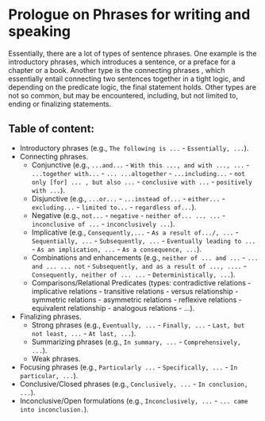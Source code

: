 # Prologue on Phrases for writing and speaking

Essentially, there are a lot of types of sentence phrases. One example is the introductory phrases, which introduces a sentence, or a preface for a chapter or a book. Another type is the connecting phrases , which essentially entail connecting two sentences together in a tight logic, and depending on the predicate logic, the final statement holds. Other types are not so common, but may be encountered, including, but not limited to, ending or finalizing statements.

## Table of content: 
* Introductory phrases (e.g., `The following is ...` - `Essentially, ...`).
* Connecting phrases.
  - Conjunctive (e.g., `...and...` - `With this ..., and with ..., ...` - `...together with...` - `... ...altogether` - `...including...` - `not only [for] ... , but also ...` - `conclusive with ...` - `positively with ...`).
  - Disjunctive (e.g., `...or...` - `...instead of...` - `either...` - `excluding...` - `limited to...` - `regardless of...`).
  - Negative (e.g., `not...` - `negative` - `neither of... ... ...` - `inconclusive of ...` - `inconclusively ...`).
  - Implicative (e.g., `Consequently,...` - `As a result of.../, ...` - `Sequentially, ...` - `Subsequently, ...` - `Eventually leading to ...` - `As an implication, ...` -  `As a consequence, ...`).
  - Combinations and enhancements (e.g., `neither of ... and ...` - `... and ... ... not` - `Subsequently, and as a result of ..., ....` - `Consequently, neither of ... ...` - `Deterministically, ...`).
  - Comparisons/Relational Predicates (types: contradictive relations - implicative relations - transitive relations - versus relationship - symmetric relations - asymmetric relations - reflexive relations - equivalent relationship - analogous relations - ...).
* Finalizing phrases.
  - Strong phrases (e.g., `Eventually, ...` - `Finally, ...` - `Last, but not least, ...` - `At last, ...`).
  - Summarizing phrases (e.g., `In summary, ...` - `Comprehensively, ...`).
  - Weak phrases.
* Focusing phrases (e.g., `Particularly ...`  - `Specifically, ...` - `In particular, ...`).
* Conclusive/Closed phrases (e.g., `Conclusively, ...` - `In conclusion, ...`).
* Inconclusive/Open formulations (e.g., `Inconclusively, ...` - `... came into inconclusion.`).
